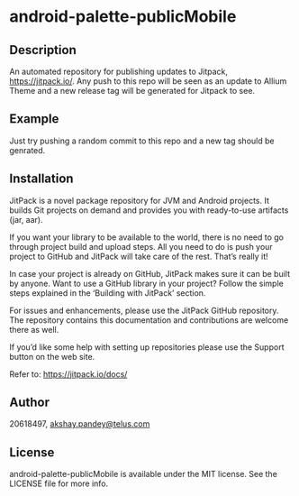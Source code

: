 # android-palette-publicMobile

## Description
An automated repository for publishing updates to Jitpack, https://jitpack.io/. Any push to this repo will be seen as an update to Allium Theme
and a new release tag will be generated for Jitpack to see.

## Example

Just try pushing a random commit to this repo and a new tag should be genrated.

## Installation

JitPack is a novel package repository for JVM and Android projects. It builds Git projects on demand and provides you with ready-to-use artifacts (jar, aar).

If you want your library to be available to the world, there is no need to go through project build and upload steps. All you need to do is push your project to GitHub and JitPack will take care of the rest. That’s really it!

In case your project is already on GitHub, JitPack makes sure it can be built by anyone. Want to use a GitHub library in your project? Follow the simple steps explained in the ‘Building with JitPack’ section.

For issues and enhancements, please use the JitPack GitHub repository. The repository contains this documentation and contributions are welcome there as well.

If you’d like some help with setting up repositories please use the Support button on the web site.

Refer to: https://jitpack.io/docs/

## Author

20618497, akshay.pandey@telus.com

## License

android-palette-publicMobile is available under the MIT license. See the LICENSE file for more info.
